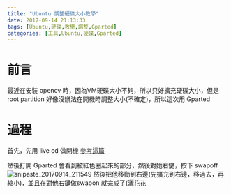 ```yaml
---
title: "Ubuntu 調整硬碟大小教學"
date: 2017-09-14 21:13:33
tags: [Ubuntu,硬碟,教學,調整,Gparted]
categories: [工具,Ubuntu,硬碟,Gparted]
---
```

# 前言
最近在安裝 opencv 時，因為VM硬碟大小不夠，所以只好擴充硬碟大小，但是 root partition 好像沒辦法在開機時調整大小(不確定)，所以這次用 Gparted

# 過程
首先，先用 live cd 做開機
[參考這篇](http://xx3d2ybnf.pixnet.net/blog/post/128713507-vmware%25E8%2599%259B%25E6%2593%25AC%25E6%25A9%259F%25E5%2599%25A8%25E9%2580%25B2%25E5%2585%25A5bios%25E6%2588%2596%25E6%2598%25AF%25E9%2596%258B%25E6%25A9%259F%25E9%2581%25B8%25E5%2596%25AEboot-menu%25E7%259A%2584)

然後打開 Gparted
會看到被紅色圈起來的部分，然後對她右鍵，按下 swapoff
![snipaste_20170914_211549](images/snipaste_20170914_211549.png)
然後把他移動到右邊(先擴充到右邊，移過去，再縮小)，並且在對他右鍵做swapon 就完成了(灑花花